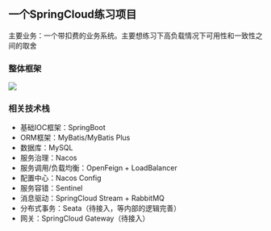 ## 一个SpringCloud练习项目

主要业务：一个带扣费的业务系统。主要想练习下高负载情况下可用性和一致性之间的取舍

### 整体框架

![](https://github.com/libi1206/libi-fee/raw/master/doc/%E6%89%A3%E8%B4%B9%E7%B3%BB%E7%BB%9F-%E6%9E%B6%E6%9E%84%E5%9B%BE.png)



### 相关技术栈

* 基础IOC框架：SpringBoot
* ORM框架：MyBatis/MyBatis Plus
* 数据库：MySQL
* 服务治理：Nacos
* 服务调用/负载均衡：OpenFeign + LoadBalancer
* 配置中心：Nacos Config
* 服务容错：Sentinel
* 消息驱动：SpringCloud Stream + RabbitMQ
* 分布式事务：Seata（待接入，等内部的逻辑完善）
* 网关：SpringCloud Gateway（待接入）

